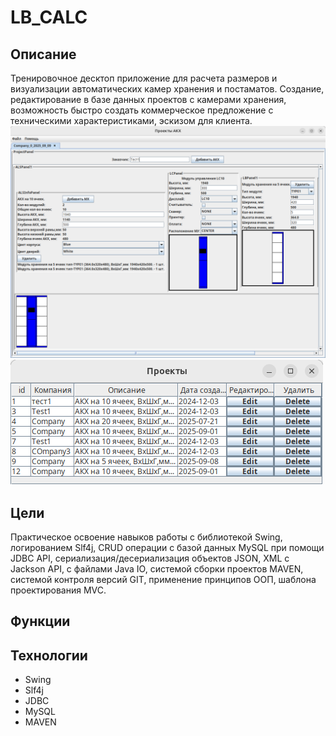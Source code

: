 # LB_CALC
## Описание

Тренировочное десктоп приложение для расчета размеров и визуализации автоматических камер хранения и постаматов.
Создание, редактирование в базе данных проектов с камерами хранения, возможность быстро создать коммерческое предложение 
с техническими характеристиками, эскизом для клиента.
![1.png](src/main/resources/1.png)
![2.png](src/main/resources/2.png)
## Цели
Практическое освоение навыков работы с библиотекой Swing, логированием Slf4j, 
CRUD операции с базой данных MySQL при помощи JDBC API, сериализация/десериализация объектов JSON, XML с Jackson API,
с файлами Java IO, системой сборки проектов MAVEN, системой контроля версий GIT, применение принципов ООП, 
шаблона проектирования MVC.

## Функции
## Технологии
* Swing
* Slf4j
* JDBC
* MySQL
* MAVEN


